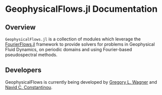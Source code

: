 # GeophysicalFlows.jl Documentation

## Overview

`GeophysicalFlows.jl` is a collection of modules which leverage the 
[FourierFlows.jl](https://github.com/FourierFlows/FourierFlows.jl) framework to provide
solvers for problems in Geophysical Fluid Dynamics, on periodic domains and using Fourier-based pseudospectral 
methods.

## Developers

GeophysicalFlows is currently being developed by [Gregory L. Wagner](https://glwagner.github.io) and [Navid C. Constantinou](http://www.navidconstantinou.com).
